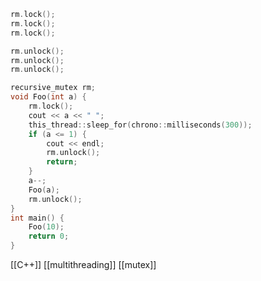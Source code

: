 ```c++
rm.lock();
rm.lock();
rm.lock();

rm.unlock();
rm.unlock();
rm.unlock();
```

```c++
recursive_mutex rm;
void Foo(int a) {
	rm.lock();
	cout << a << " ";
	this_thread::sleep_for(chrono::milliseconds(300));
	if (a <= 1) {
		cout << endl;
		rm.unlock();
		return;
	}
	a--;
	Foo(a);
	rm.unlock();
}
int main() {
	Foo(10);
	return 0;
}
```

[[C++]] [[multithreading]] [[mutex]] 